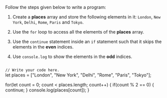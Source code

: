 Follow the steps given below
to write a program:

1. Create a **places** array
and
store the following elements in it:
`London`, `New York`, `Delhi`, `Rome`, `Paris` and `Tokyo`.

2. Use the `for` loop to
access all the elements
of the **places** array.

3. Use the `continue` statement inside
an `if` statement such that it skips
the elements in the **even** indices.

4. Use `console.log` to show
the elements in the **odd** indices.

<Editor lang="javascript" type="exercise">
<code>
// Write your code here.
</code>

<solution>
let places = ["London", "New York", "Delhi", "Rome", "Paris", "Tokyo"];

for(let count = 0; count < places.length; count++) {
  if(count % 2 == 0) {
    continue;
  }
  console.log(places[count]);
}
</solution>
</Editor>